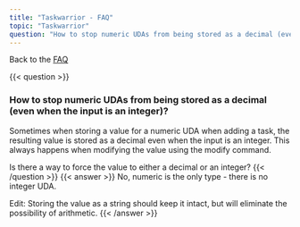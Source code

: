 ```yaml
---
title: "Taskwarrior - FAQ"
topic: "Taskwarrior"
question: "How to stop numeric UDAs from being stored as a decimal (even when the input is an integer)?"
---
```


Back to the [FAQ](/support/faq)

{{< question >}}
### How to stop numeric UDAs from being stored as a decimal (even when the input is an integer)?
Sometimes when storing a value for a numeric UDA when adding a task, the resulting value is stored as a decimal even when the input is an integer. This always happens when modifying the value using the modify command.

Is there a way to force the value to either a decimal or an integer?
{{< /question >}}
{{< answer >}}
No, numeric is the only type - there is no integer UDA.

Edit: Storing the value as a string should keep it intact, but will eliminate the possibility of arithmetic.
{{< /answer >}}
